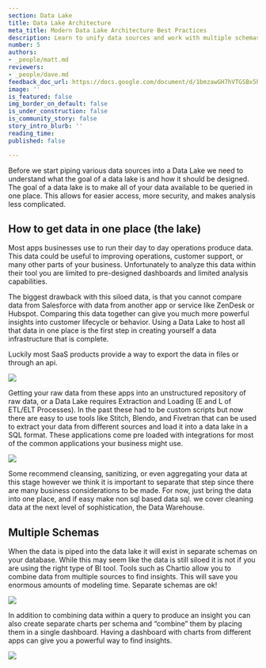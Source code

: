 ```yaml
---
section: Data Lake
title: Data Lake Architecture
meta_title: Modern Data Lake Architecture Best Practices
description: Learn to unify data sources and work with multiple schemas
number: 5
authors:
- _people/matt.md
reviewers:
- _people/dave.md
feedback_doc_url: https://docs.google.com/document/d/1bmzawGH7hVTGSBx5hlgY0jfX05MEYoDLC4pqqD4yR-A/edit?usp=sharing
image: ''
is_featured: false
img_border_on_default: false
is_under_construction: false
is_community_story: false
story_intro_blurb: ''
reading_time: 
published: false

---
```

Before we start piping various data sources into a Data Lake we need to understand what the goal of a data lake is and how it should be designed. The goal of a data lake is to make all of your data available to be queried in one place. This allows for easier access, more security, and makes analysis less complicated.

## How to get data in one place (the lake)

Most apps businesses use to run their day to day operations produce data. This data could be useful to improving operations, customer support, or many other parts of your business. Unfortunately to analyze this data within their tool you are limited to pre-designed dashboards and limited analysis capabilities.

The biggest drawback with this siloed data, is that you cannot compare data from Salesforce with data from another app or service like ZenDesk or Hubspot. Comparing this data together can give you much more powerful insights into customer lifecycle or behavior. Using a Data Lake to host all that data in one place is the first step in creating yourself a data infrastructure that is complete.

Luckily most SaaS products provide a way to export the data in files or through an api.

![](https://lh6.googleusercontent.com/EUv8wR8EVLp0Kggw1zY-Ci1EW23V8ibl8Hhllblfo16kyMhvIhsO37NO4Aynop4r0HACsk0LuuiZCLLuahPkkA4eMX3oyG4gk-2Va_vJy2wtkHd6ILo30wQZHyuMMucUFACHHOal )

Getting your raw data from these apps into an unstructured repository of raw data, or a Data Lake requires Extraction and Loading (E and L of ETL/ELT Processes). In the past these had to be custom scripts but now there are easy to use tools like Stitch, Blendo, and Fivetran that can be used to extract your data from different sources and load it into a data lake in a SQL format. These applications come pre loaded with integrations for most of the common applications your business might use.

![](https://lh6.googleusercontent.com/Smv_Jd_N7cdYmQWyNFLwWvzHvmL0KQjKQUbWvTrRIfzqVAMiJETrPrIFkawaO2MACqNuLoAWeOaR3CL126GC9AjMvqZwceggWECxAfpqAIW40IiEO_3gr8ErxWQ68fR0QXsLDx33)

Some recommend cleansing, sanitizing, or even aggregating your data at this stage however we think it is important to separate that step since there are many business considerations to be made. For now, just bring the data into one place, and if easy make non sql based data sql. we cover cleaning data at the next level of sophistication, the Data Warehouse.

## Multiple Schemas

When the data is piped into the data lake it will exist in separate schemas on your database. While this may seem like the data is still siloed it is not if you are using the right type of BI tool. Tools such as Chartio allow you to combine data from multiple sources to find insights. This will save you enormous amounts of modeling time. Separate schemas are ok!

![](https://lh4.googleusercontent.com/9GJBs6EPMTmaV7dEW8kMCVYy1fu2B89xDpQZ5YjIkQcjnU9QOyI77nFwI_oRRIE5BveHhGe4P98iIJ_m7C5KLW0g3vF6VI7fBse36fljPLKtGxRJiiTsLW2-yxjC61aTSEtLO0rt)

In addition to combining data within a query to produce an insight you can also create separate charts per schema and “combine” them by placing them in a single dashboard. Having a dashboard with charts from different apps can give you a powerful way to find insights.

![](https://lh3.googleusercontent.com/ybnO4tjHmgDrUd_oeMgbE5u8c32MRd-cXorxTtN26MvuevB2GHIR-PZ0VGw2ByciKmGeIIM5cVRr8FFSyOzc3PMgcqxV6dzLTdFnu6FWpGFEm4uULg0-9xvTDmbBj33ySzaIf8rI)